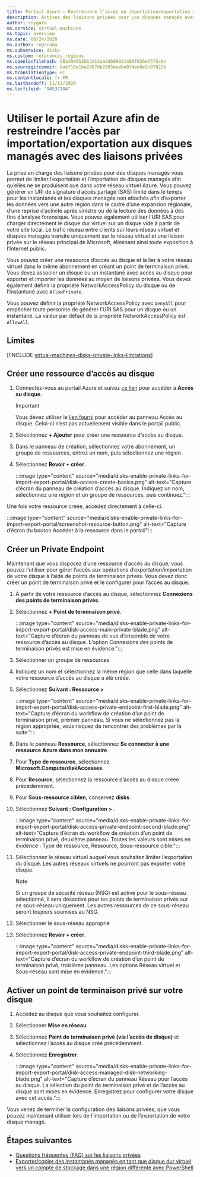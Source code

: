 ```yaml
---
title: Portail Azure – Restreindre l’accès en importation/exportation à des disques managés avec des liaisons privées
description: Activez des liaisons privées pour vos disques managés avec le portail Azure. Vous permet d’exporter et d’importer des disques de manière sécurisée au sein de votre réseau virtuel.
author: roygara
ms.service: virtual-machines
ms.topic: overview
ms.date: 08/24/2020
ms.author: rogarana
ms.subservice: disks
ms.custom: references_regions
ms.openlocfilehash: 68a308952b63d15aa6db90021400f826ef575c0c
ms.sourcegitcommit: 6ab718e1be2767db2605eeebe974ee9e2c07022b
ms.translationtype: HT
ms.contentlocale: fr-FR
ms.lasthandoff: 11/12/2020
ms.locfileid: "94537184"
---
```

# <a name="use-the-azure-portal-to-restrict-importexport-access-for-managed-disks-with-private-links"></a>Utiliser le portail Azure afin de restreindre l’accès par importation/exportation aux disques managés avec des liaisons privées

La prise en charge des liaisons privées pour des disques managés vous permet de limiter l’exportation et l’importation de disques managés afin qu’elles ne se produisent que dans votre réseau virtuel Azure. Vous pouvez générer un URI de signature d’accès partagé (SAS) limité dans le temps pour les instantanés et les disques managés non attachés afin d’exporter les données vers une autre région dans le cadre d’une expansion régionale, d’une reprise d’activité après sinistre ou de la lecture des données à des fins d’analyse forensique. Vous pouvez également utiliser l’URI SAS pour charger directement le disque dur virtuel sur un disque vide à partir de votre site local. Le trafic réseau entre clients sur leurs réseau virtuel et disques managés transite uniquement sur le réseau virtuel et une liaison privée sur le réseau principal de Microsoft, éliminant ainsi toute exposition à l’Internet public.

Vous pouvez créer une ressource d’accès au disque et la lier à votre réseau virtuel dans le même abonnement en créant un point de terminaison privé. Vous devez associer un disque ou un instantané avec accès au disque pour exporter et importer les données au moyen de liaisons privées. Vous devez également définir la propriété NetworkAccessPolicy du disque ou de l’instantané avec `AllowPrivate`. 

Vous pouvez définir la propriété NetworkAccessPolicy avec `DenyAll` pour empêcher toute personne de générer l’URI SAS pour un disque ou un instantané. La valeur par défaut de la propriété NetworkAccessPolicy est `AllowAll`.

## <a name="limitations"></a>Limites

[!INCLUDE [virtual-machines-disks-private-links-limitations](../../includes/virtual-machines-disks-private-links-limitations.md)]


## <a name="create-a-disk-access-resource"></a>Créer une ressource d’accès au disque

1. Connectez-vous au portail Azure et suivez [ce lien](https://aka.ms/disksprivatelinks) pour accéder à **Accès au disque**.

    > [!IMPORTANT]
    > Vous devez utiliser le [lien fourni](https://aka.ms/disksprivatelinks) pour accéder au panneau Accès au disque. Celui-ci n’est pas actuellement visible dans le portail public.

1. Sélectionnez **+ Ajouter** pour créer une ressource d’accès au disque.
1. Dans le panneau de création, sélectionnez votre abonnement, un groupe de ressources, entrez un nom, puis sélectionnez une région.
1. Sélectionnez **Revoir + créer**.

    :::image type="content" source="media/disks-enable-private-links-for-import-export-portal/disk-access-create-basics.png" alt-text="Capture d’écran du panneau de création d’accès au disque. Indiquez un nom, sélectionnez une région et un groupe de ressources, puis continuez.":::

Une fois votre ressource créée, accédez directement à celle-ci.

:::image type="content" source="media/disks-enable-private-links-for-import-export-portal/screenshot-resource-button.png" alt-text="Capture d’écran du bouton Accéder à la ressource dans le portail":::

## <a name="create-a-private-endpoint"></a>Créer un Private Endpoint

Maintenant que vous disposez d’une ressource d’accès au disque, vous pouvez l’utiliser pour gérer l’accès aux opérations d’exportation/importation de votre disque à l’aide de points de terminaison privés. Vous devez donc créer un point de terminaison privé et le configurer pour l’accès au disque.

1. À partir de votre ressource d’accès au disque, sélectionnez **Connexions des points de terminaison privés**.
1. Sélectionnez **+ Point de terminaison privé**.

    :::image type="content" source="media/disks-enable-private-links-for-import-export-portal/disk-access-main-private-blade.png" alt-text="Capture d’écran du panneau de vue d’ensemble de votre ressource d’accès au disque. L’option Connexions des points de terminaison privés est mise en évidence.":::

1. Sélectionner un groupe de ressources
1. Indiquez un nom et sélectionnez la même région que celle dans laquelle votre ressource d’accès au disque a été créée.
1. Sélectionnez **Suivant : Ressource >**

    :::image type="content" source="media/disks-enable-private-links-for-import-export-portal/disk-access-private-endpoint-first-blade.png" alt-text="Capture d’écran du workflow de création d’un point de terminaison privé, premier panneau. Si vous ne sélectionnez pas la région appropriée, vous risquez de rencontrer des problèmes par la suite.":::

1. Dans le panneau **Ressource**, sélectionnez **Se connecter à une ressource Azure dans mon annuaire**.
1. Pour **Type de ressource**, sélectionnez **Microsoft.Compute/diskAccesses**.
1. Pour **Resource**, sélectionnez la ressource d’accès au disque créée précédemment.
1. Pour **Sous-ressource ciblen**, conservez **disks**.
1. Sélectionnez **Suivant : Configuration >** .

    :::image type="content" source="media/disks-enable-private-links-for-import-export-portal/disk-access-private-endpoint-second-blade.png" alt-text="Capture d’écran du workflow de création d’un point de terminaison privé, deuxième panneau. Toutes les valeurs sont mises en évidence : Type de ressource, Ressource, Sous-ressource cible.":::

1. Sélectionnez le réseau virtuel auquel vous souhaitez limiter l’exportation du disque. Les autres réseaux virtuels ne pourront pas exporter votre disque.

    > [!NOTE]
    > Si un groupe de sécurité réseau (NSG) est activé pour le sous-réseau sélectionné, il sera désactivé pour les points de terminaison privés sur ce sous-réseau uniquement. Les autres ressources de ce sous-réseau seront toujours soumises au NSG.

1. Sélectionner le sous-réseau approprié
1. Sélectionnez **Revoir + créer**.

    :::image type="content" source="media/disks-enable-private-links-for-import-export-portal/disk-access-private-endpoint-third-blade.png" alt-text="Capture d’écran du workflow de création d’un point de terminaison privé, troisième panneau. Les options Réseau virtuel et Sous-réseau sont mise en évidence.":::

## <a name="enable-private-endpoint-on-your-disk"></a>Activer un point de terminaison privé sur votre disque

1. Accédez au disque que vous souhaitez configurer.
1. Sélectionner **Mise en réseau**
1. Sélectionnez **Point de terminaison privé (via l’accès de disque)** et sélectionnez l’accès au disque créé précédemment.
1. Sélectionnez **Enregistrer**.

    :::image type="content" source="media/disks-enable-private-links-for-import-export-portal/disk-access-managed-disk-networking-blade.png" alt-text="Capture d’écran du panneau Réseau pour l’accès au disque. La sélection du point de terminaison privé et de l’accès au disque sont mises en évidence. Enregistrez pour configurer votre disque avec cet accès.":::

Vous venez de terminer la configuration des liaisons privées, que vous pouvez maintenant utiliser lors de l’importation ou de l’exportation de votre disque managé.

## <a name="next-steps"></a>Étapes suivantes

- [Questions fréquentes (FAQ) sur les liaisons privées](./faq-for-disks.md#private-links-for-securely-exporting-and-importing-managed-disks)
- [Exporter/copier des instantanés managés en tant que disque dur virtuel vers un compte de stockage dans une région différente avec PowerShell](./scripts/virtual-machines-powershell-sample-copy-snapshot-to-storage-account.md)

